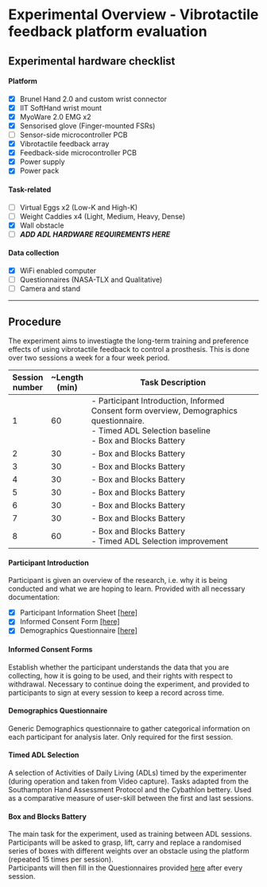 # Experimental Overview - Vibrotactile feedback platform evaluation

## Experimental hardware checklist
#### Platform
- [x] Brunel Hand 2.0 and custom wrist connector
- [x] IIT SoftHand wrist mount
- [x] MyoWare 2.0 EMG x2
- [x] Sensorised glove (Finger-mounted FSRs)
- [ ] Sensor-side microcontroller PCB
- [x] Vibrotactile feedback array
- [x] Feedback-side microcontroller PCB
- [x] Power supply
- [x] Power pack

#### Task-related
- [ ] Virtual Eggs x2 (Low-K and High-K)
- [ ] Weight Caddies x4 (Light, Medium, Heavy, Dense)
- [x] Wall obstacle
- [ ] ***ADD ADL HARDWARE REQUIREMENTS HERE***

#### Data collection
- [x] WiFi enabled computer
- [ ] Questionnaires (NASA-TLX and Qualitative)
- [ ] Camera and stand

---

## Procedure

The experiment aims to investiagte the long-term training and preference effects of using vibrotactile feedback to control a prosthesis. This is done over two sessions a week for a four week period.

| Session<br /> number | ~Length <br /> (min) | Task Description |
| ----------- | ----------- | ----------- |
| 1 | 60 | - Participant Introduction, Informed Consent form overview, Demographics questionnaire. <br /> - Timed ADL Selection baseline <br /> - Box and Blocks Battery |
| 2 | 30 | - Box and Blocks Battery |
| 3 | 30 | - Box and Blocks Battery |
| 4 | 30 | - Box and Blocks Battery |
| 5 | 30 | - Box and Blocks Battery |
| 6 | 30 | - Box and Blocks Battery |
| 7 | 30 | - Box and Blocks Battery |
| 8 | 60 | - Box and Blocks Battery <br /> - Timed ADL Selection improvement |


#### Participant Introduction 
Participant is given an overview of the research, i.e. why it is being conducted and what we are hoping to learn. 
Provided with all necessary documentation:
- [x] Participant Information Sheet [[here]](Docs%20and%20Forms/AlexSmith%20Training%20ParticipantInfoSheet%20V1.1.docx)
- [x] Informed Consent Form [[here]](Docs%20and%20Forms/AlexSmith%20Training%20ConsentForm%20V1.1.docx)
- [x] Demographics Questionnaire [[here]](Docs%20and%20Forms/AlexSmith%20Training%20DemographicsQuestionnaire%20V1.0.docx)

#### Informed Consent Forms
Establish whether the participant understands the data that you are collecting, how it is going to be used, and their rights with respect to withdrawal.
Necessary to continue doing the experiment, and provided to participants to sign at every session to keep a record across time.

#### Demographics Questionnaire
Generic Demographics questionnaire to gather categorical information on each participant for analysis later. Only required for the first session.

#### Timed ADL Selection
A selection of Activities of Daily Living (ADLs) timed by the experimenter (during operation and taken from Video capture). Tasks adapted from the Southampton Hand Assessment Protocol and the Cybathlon bettery.
Used as a comparative measure of user-skill between the first and last sessions.

#### Box and Blocks Battery
The main task for the experiment, used as training between ADL sessions.
Participants will be asked to grasp, lift, carry and replace a randomised series of boxes with different weights over an obstacle using the platform (repeated 15 times per session). <br /> Participants will then fill in the Questionnaires provided [here](Docs%20and%20Forms/AlexSmith%20Training%20QuestionnairesTLX%20V1.0.docx) after every session.
